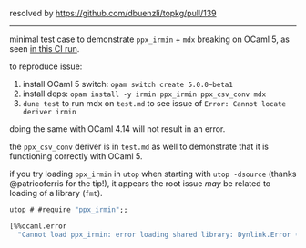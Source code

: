 resolved by https://github.com/dbuenzli/topkg/pull/139

---

minimal test case to demonstrate `ppx_irmin` + `mdx` breaking on OCaml 5, as
seen [in this CI run](https://ci.ocamllabs.io/github/mirage/irmin/commit/26bc5002367deb6f2a2c887a586085e8d1cd675f/variant/debian-11-5.0_opam-2.1).

to reproduce issue:

1. install OCaml 5 switch: `opam switch create 5.0.0~beta1`
1. install deps: `opam install -y irmin ppx_irmin ppx_csv_conv mdx`
1. `dune test` to run mdx on `test.md` to see issue of `Error: Cannot locate
   deriver irmin`

doing the same with OCaml 4.14 will not result in an error.

the `ppx_csv_conv` deriver is in `test.md` as well to demonstrate that it is
functioning correctly with OCaml 5.


if you try loading `ppx_irmin` in `utop` when starting with `utop -dsource`
(thanks @patricoferris for the tip!), it appears the root issue _may_ be related
to loading of a library (`fmt`).

<!-- $MDX skip -->
```ocaml
utop # #require "ppx_irmin";;

[%%ocaml.error
  "Cannot load ppx_irmin: error loading shared library: Dynlink.Error (Dynlink.Cannot_open_dll \"Failure(\\\"/home/metanivek/.opam/5.0.0~beta1/lib/fmt/fmt.cmxs: cannot open shared object file: No such file or directory\\\")\")"];;
```



